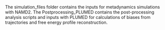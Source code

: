 The simulation_files folder contains the inputs for metadynamics simulations with NAMD2. The Postprocessing_PLUMED contains the post-processing analysis scripts and inputs with PLUMED for calculations of biases from trajectories and free energy profile reconstruction.

